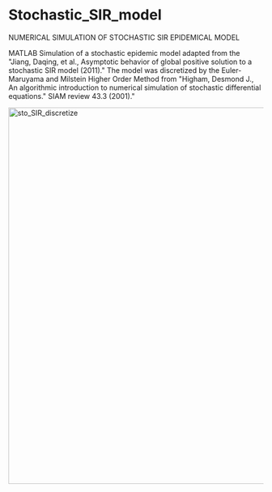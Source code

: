 # Stochastic_SIR_model
NUMERICAL SIMULATION OF STOCHASTIC SIR EPIDEMICAL MODEL

MATLAB Simulation of a stochastic epidemic model adapted from the "Jiang, Daqing, et al., Asymptotic behavior of global positive solution to a stochastic SIR model (2011)." The model was discretized by the Euler-Maruyama and Milstein Higher Order Method from "Higham, Desmond J., An algorithmic introduction to numerical simulation of stochastic differential equations." SIAM review 43.3 (2001)."


<img width="743" alt="sto_SIR_discretize" src="https://user-images.githubusercontent.com/92954583/167174101-9d3bd267-39e9-47ce-af70-f0c2e7710464.png">

